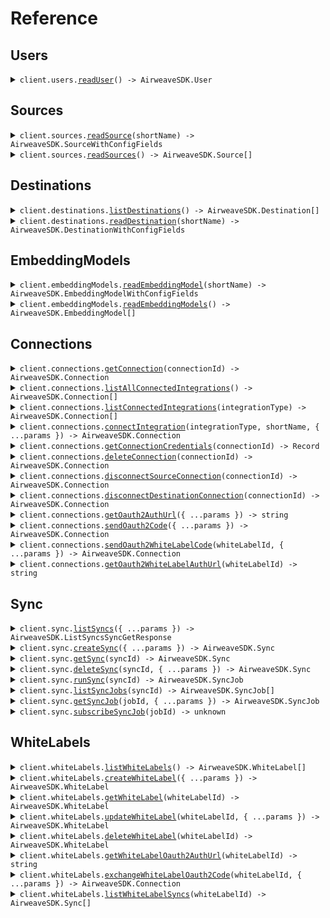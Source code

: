 # Reference

## Users

<details><summary><code>client.users.<a href="/src/api/resources/users/client/Client.ts">readUser</a>() -> AirweaveSDK.User</code></summary>
<dl>
<dd>

#### 📝 Description

<dl>
<dd>

<dl>
<dd>

Get current user.

## Args:

    current_user (User): The current user.

## Returns:

    schemas.User: The user object.

</dd>
</dl>
</dd>
</dl>

#### 🔌 Usage

<dl>
<dd>

<dl>
<dd>

```typescript
await client.users.readUser();
```

</dd>
</dl>
</dd>
</dl>

#### ⚙️ Parameters

<dl>
<dd>

<dl>
<dd>

**requestOptions:** `Users.RequestOptions`

</dd>
</dl>
</dd>
</dl>

</dd>
</dl>
</details>

## Sources

<details><summary><code>client.sources.<a href="/src/api/resources/sources/client/Client.ts">readSource</a>(shortName) -> AirweaveSDK.SourceWithConfigFields</code></summary>
<dl>
<dd>

#### 📝 Description

<dl>
<dd>

<dl>
<dd>

Get source by id.

## Args:

    db (AsyncSession): The database session.
    short_name (str): The short name of the source.
    user (schemas.User): The current user.

## Returns:

    schemas.Source: The source object.

</dd>
</dl>
</dd>
</dl>

#### 🔌 Usage

<dl>
<dd>

<dl>
<dd>

```typescript
await client.sources.readSource("short_name");
```

</dd>
</dl>
</dd>
</dl>

#### ⚙️ Parameters

<dl>
<dd>

<dl>
<dd>

**shortName:** `string`

</dd>
</dl>

<dl>
<dd>

**requestOptions:** `Sources.RequestOptions`

</dd>
</dl>
</dd>
</dl>

</dd>
</dl>
</details>

<details><summary><code>client.sources.<a href="/src/api/resources/sources/client/Client.ts">readSources</a>() -> AirweaveSDK.Source[]</code></summary>
<dl>
<dd>

#### 📝 Description

<dl>
<dd>

<dl>
<dd>

Get all sources for the current user.

## Returns:

    list[schemas.Source]: The list of sources.

</dd>
</dl>
</dd>
</dl>

#### 🔌 Usage

<dl>
<dd>

<dl>
<dd>

```typescript
await client.sources.readSources();
```

</dd>
</dl>
</dd>
</dl>

#### ⚙️ Parameters

<dl>
<dd>

<dl>
<dd>

**requestOptions:** `Sources.RequestOptions`

</dd>
</dl>
</dd>
</dl>

</dd>
</dl>
</details>

## Destinations

<details><summary><code>client.destinations.<a href="/src/api/resources/destinations/client/Client.ts">listDestinations</a>() -> AirweaveSDK.Destination[]</code></summary>
<dl>
<dd>

#### 📝 Description

<dl>
<dd>

<dl>
<dd>

Get all available destinations.

</dd>
</dl>
</dd>
</dl>

#### 🔌 Usage

<dl>
<dd>

<dl>
<dd>

```typescript
await client.destinations.listDestinations();
```

</dd>
</dl>
</dd>
</dl>

#### ⚙️ Parameters

<dl>
<dd>

<dl>
<dd>

**requestOptions:** `Destinations.RequestOptions`

</dd>
</dl>
</dd>
</dl>

</dd>
</dl>
</details>

<details><summary><code>client.destinations.<a href="/src/api/resources/destinations/client/Client.ts">readDestination</a>(shortName) -> AirweaveSDK.DestinationWithConfigFields</code></summary>
<dl>
<dd>

#### 📝 Description

<dl>
<dd>

<dl>
<dd>

Get destination by short name.

</dd>
</dl>
</dd>
</dl>

#### 🔌 Usage

<dl>
<dd>

<dl>
<dd>

```typescript
await client.destinations.readDestination("short_name");
```

</dd>
</dl>
</dd>
</dl>

#### ⚙️ Parameters

<dl>
<dd>

<dl>
<dd>

**shortName:** `string`

</dd>
</dl>

<dl>
<dd>

**requestOptions:** `Destinations.RequestOptions`

</dd>
</dl>
</dd>
</dl>

</dd>
</dl>
</details>

## EmbeddingModels

<details><summary><code>client.embeddingModels.<a href="/src/api/resources/embeddingModels/client/Client.ts">readEmbeddingModel</a>(shortName) -> AirweaveSDK.EmbeddingModelWithConfigFields</code></summary>
<dl>
<dd>

#### 📝 Description

<dl>
<dd>

<dl>
<dd>

Get embedding model by id.

## Args:

    db (AsyncSession): The database session.
    short_name (str): The short name of the embedding model.
    user (schemas.User): The current user.

## Returns:

    schemas.EmbeddingModel: The embedding model object.

</dd>
</dl>
</dd>
</dl>

#### 🔌 Usage

<dl>
<dd>

<dl>
<dd>

```typescript
await client.embeddingModels.readEmbeddingModel("short_name");
```

</dd>
</dl>
</dd>
</dl>

#### ⚙️ Parameters

<dl>
<dd>

<dl>
<dd>

**shortName:** `string`

</dd>
</dl>

<dl>
<dd>

**requestOptions:** `EmbeddingModels.RequestOptions`

</dd>
</dl>
</dd>
</dl>

</dd>
</dl>
</details>

<details><summary><code>client.embeddingModels.<a href="/src/api/resources/embeddingModels/client/Client.ts">readEmbeddingModels</a>() -> AirweaveSDK.EmbeddingModel[]</code></summary>
<dl>
<dd>

#### 📝 Description

<dl>
<dd>

<dl>
<dd>

Get all embedding models.

## Args:

    db (AsyncSession): The database session.
    user (schemas.User): The current user.

## Returns:

    list[schemas.EmbeddingModel]: The list of embedding models.

</dd>
</dl>
</dd>
</dl>

#### 🔌 Usage

<dl>
<dd>

<dl>
<dd>

```typescript
await client.embeddingModels.readEmbeddingModels();
```

</dd>
</dl>
</dd>
</dl>

#### ⚙️ Parameters

<dl>
<dd>

<dl>
<dd>

**requestOptions:** `EmbeddingModels.RequestOptions`

</dd>
</dl>
</dd>
</dl>

</dd>
</dl>
</details>

## Connections

<details><summary><code>client.connections.<a href="/src/api/resources/connections/client/Client.ts">getConnection</a>(connectionId) -> AirweaveSDK.Connection</code></summary>
<dl>
<dd>

#### 📝 Description

<dl>
<dd>

<dl>
<dd>

Get a specific connection.

</dd>
</dl>
</dd>
</dl>

#### 🔌 Usage

<dl>
<dd>

<dl>
<dd>

```typescript
await client.connections.getConnection("connection_id");
```

</dd>
</dl>
</dd>
</dl>

#### ⚙️ Parameters

<dl>
<dd>

<dl>
<dd>

**connectionId:** `string`

</dd>
</dl>

<dl>
<dd>

**requestOptions:** `Connections.RequestOptions`

</dd>
</dl>
</dd>
</dl>

</dd>
</dl>
</details>

<details><summary><code>client.connections.<a href="/src/api/resources/connections/client/Client.ts">listAllConnectedIntegrations</a>() -> AirweaveSDK.Connection[]</code></summary>
<dl>
<dd>

#### 📝 Description

<dl>
<dd>

<dl>
<dd>

Get all active connections for the current user across all integration types.

</dd>
</dl>
</dd>
</dl>

#### 🔌 Usage

<dl>
<dd>

<dl>
<dd>

```typescript
await client.connections.listAllConnectedIntegrations();
```

</dd>
</dl>
</dd>
</dl>

#### ⚙️ Parameters

<dl>
<dd>

<dl>
<dd>

**requestOptions:** `Connections.RequestOptions`

</dd>
</dl>
</dd>
</dl>

</dd>
</dl>
</details>

<details><summary><code>client.connections.<a href="/src/api/resources/connections/client/Client.ts">listConnectedIntegrations</a>(integrationType) -> AirweaveSDK.Connection[]</code></summary>
<dl>
<dd>

#### 📝 Description

<dl>
<dd>

<dl>
<dd>

Get all integrations of specified type connected to the current user.

Args:
integration_type (IntegrationType): The type of integration to get connections for.
db (AsyncSession): The database session.
user (schemas.User): The current user.

Returns:
list[schemas.Connection]: The list of connections.

</dd>
</dl>
</dd>
</dl>

#### 🔌 Usage

<dl>
<dd>

<dl>
<dd>

```typescript
await client.connections.listConnectedIntegrations("source");
```

</dd>
</dl>
</dd>
</dl>

#### ⚙️ Parameters

<dl>
<dd>

<dl>
<dd>

**integrationType:** `AirweaveSDK.IntegrationType`

</dd>
</dl>

<dl>
<dd>

**requestOptions:** `Connections.RequestOptions`

</dd>
</dl>
</dd>
</dl>

</dd>
</dl>
</details>

<details><summary><code>client.connections.<a href="/src/api/resources/connections/client/Client.ts">connectIntegration</a>(integrationType, shortName, { ...params }) -> AirweaveSDK.Connection</code></summary>
<dl>
<dd>

#### 📝 Description

<dl>
<dd>

<dl>
<dd>

Connect to a source, destination, or embedding model.

Expects a POST body with:

```json
{
    "name": "required connection name",
    ... other config fields specific to the integration type ...
}
```

</dd>
</dl>
</dd>
</dl>

#### 🔌 Usage

<dl>
<dd>

<dl>
<dd>

```typescript
await client.connections.connectIntegration("source", "short_name", {
    configFields: {
        key: "value",
    },
});
```

</dd>
</dl>
</dd>
</dl>

#### ⚙️ Parameters

<dl>
<dd>

<dl>
<dd>

**integrationType:** `AirweaveSDK.IntegrationType`

</dd>
</dl>

<dl>
<dd>

**shortName:** `string`

</dd>
</dl>

<dl>
<dd>

**request:** `AirweaveSDK.BodyConnectIntegrationConnectionsConnectIntegrationTypeShortNamePost`

</dd>
</dl>

<dl>
<dd>

**requestOptions:** `Connections.RequestOptions`

</dd>
</dl>
</dd>
</dl>

</dd>
</dl>
</details>

<details><summary><code>client.connections.<a href="/src/api/resources/connections/client/Client.ts">getConnectionCredentials</a>(connectionId) -> Record<string, unknown></code></summary>
<dl>
<dd>

#### 📝 Description

<dl>
<dd>

<dl>
<dd>

Get the credentials for a connection.

Args:
connection_id (UUID): The ID of the connection to get credentials for
db (AsyncSession): The database session
user (schemas.User): The current user

Returns:
dict: The credentials for the connection

</dd>
</dl>
</dd>
</dl>

#### 🔌 Usage

<dl>
<dd>

<dl>
<dd>

```typescript
await client.connections.getConnectionCredentials("connection_id");
```

</dd>
</dl>
</dd>
</dl>

#### ⚙️ Parameters

<dl>
<dd>

<dl>
<dd>

**connectionId:** `string`

</dd>
</dl>

<dl>
<dd>

**requestOptions:** `Connections.RequestOptions`

</dd>
</dl>
</dd>
</dl>

</dd>
</dl>
</details>

<details><summary><code>client.connections.<a href="/src/api/resources/connections/client/Client.ts">deleteConnection</a>(connectionId) -> AirweaveSDK.Connection</code></summary>
<dl>
<dd>

#### 📝 Description

<dl>
<dd>

<dl>
<dd>

Delete a connection.

Deletes the connection and integration credential.

Args:
db (AsyncSession): The database session
connection_id (UUID): The ID of the connection to delete
delete_syncs_and_data (bool): Whether to delete the associated syncs and data
user (schemas.User): The current user

Returns:
schemas.Connection: The deleted connection

</dd>
</dl>
</dd>
</dl>

#### 🔌 Usage

<dl>
<dd>

<dl>
<dd>

```typescript
await client.connections.deleteConnection("connection_id");
```

</dd>
</dl>
</dd>
</dl>

#### ⚙️ Parameters

<dl>
<dd>

<dl>
<dd>

**connectionId:** `string`

</dd>
</dl>

<dl>
<dd>

**requestOptions:** `Connections.RequestOptions`

</dd>
</dl>
</dd>
</dl>

</dd>
</dl>
</details>

<details><summary><code>client.connections.<a href="/src/api/resources/connections/client/Client.ts">disconnectSourceConnection</a>(connectionId) -> AirweaveSDK.Connection</code></summary>
<dl>
<dd>

#### 📝 Description

<dl>
<dd>

<dl>
<dd>

Disconnect from a source connection.

Args:
db (AsyncSession): The database session
connection_id (UUID): The ID of the connection to disconnect
user (schemas.User): The current user
Returns:
schemas.Connection: The disconnected connection

</dd>
</dl>
</dd>
</dl>

#### 🔌 Usage

<dl>
<dd>

<dl>
<dd>

```typescript
await client.connections.disconnectSourceConnection("connection_id");
```

</dd>
</dl>
</dd>
</dl>

#### ⚙️ Parameters

<dl>
<dd>

<dl>
<dd>

**connectionId:** `string`

</dd>
</dl>

<dl>
<dd>

**requestOptions:** `Connections.RequestOptions`

</dd>
</dl>
</dd>
</dl>

</dd>
</dl>
</details>

<details><summary><code>client.connections.<a href="/src/api/resources/connections/client/Client.ts">disconnectDestinationConnection</a>(connectionId) -> AirweaveSDK.Connection</code></summary>
<dl>
<dd>

#### 📝 Description

<dl>
<dd>

<dl>
<dd>

Disconnect from a destination connection.

Args:
db (AsyncSession): The database session
connection_id (UUID): The ID of the connection to disconnect
user (schemas.User): The current user

Returns:
schemas.Connection: The disconnected connection

</dd>
</dl>
</dd>
</dl>

#### 🔌 Usage

<dl>
<dd>

<dl>
<dd>

```typescript
await client.connections.disconnectDestinationConnection("connection_id");
```

</dd>
</dl>
</dd>
</dl>

#### ⚙️ Parameters

<dl>
<dd>

<dl>
<dd>

**connectionId:** `string`

</dd>
</dl>

<dl>
<dd>

**requestOptions:** `Connections.RequestOptions`

</dd>
</dl>
</dd>
</dl>

</dd>
</dl>
</details>

<details><summary><code>client.connections.<a href="/src/api/resources/connections/client/Client.ts">getOauth2AuthUrl</a>({ ...params }) -> string</code></summary>
<dl>
<dd>

#### 📝 Description

<dl>
<dd>

<dl>
<dd>

Get the OAuth2 authorization URL for a source.

</dd>
</dl>
</dd>
</dl>

#### 🔌 Usage

<dl>
<dd>

<dl>
<dd>

```typescript
await client.connections.getOauth2AuthUrl({
    shortName: "short_name",
});
```

</dd>
</dl>
</dd>
</dl>

#### ⚙️ Parameters

<dl>
<dd>

<dl>
<dd>

**request:** `AirweaveSDK.GetOauth2AuthUrlConnectionsOauth2SourceAuthUrlGetRequest`

</dd>
</dl>

<dl>
<dd>

**requestOptions:** `Connections.RequestOptions`

</dd>
</dl>
</dd>
</dl>

</dd>
</dl>
</details>

<details><summary><code>client.connections.<a href="/src/api/resources/connections/client/Client.ts">sendOauth2Code</a>({ ...params }) -> AirweaveSDK.Connection</code></summary>
<dl>
<dd>

#### 📝 Description

<dl>
<dd>

<dl>
<dd>

Send the OAuth2 authorization code for a source.

This will:

1. Get the OAuth2 settings for the source
2. Exchange the authorization code for a token
3. Create an integration credential with the token
 </dd>
 </dl>
 </dd>
 </dl>

#### 🔌 Usage

<dl>
<dd>

<dl>
<dd>

```typescript
await client.connections.sendOauth2Code({
    shortName: "short_name",
    code: "code",
});
```

</dd>
</dl>
</dd>
</dl>

#### ⚙️ Parameters

<dl>
<dd>

<dl>
<dd>

**request:** `AirweaveSDK.BodySendOauth2CodeConnectionsOauth2SourceCodePost`

</dd>
</dl>

<dl>
<dd>

**requestOptions:** `Connections.RequestOptions`

</dd>
</dl>
</dd>
</dl>

</dd>
</dl>
</details>

<details><summary><code>client.connections.<a href="/src/api/resources/connections/client/Client.ts">sendOauth2WhiteLabelCode</a>(whiteLabelId, { ...params }) -> AirweaveSDK.Connection</code></summary>
<dl>
<dd>

#### 📝 Description

<dl>
<dd>

<dl>
<dd>

Exchange the OAuth2 authorization code for a white label integration.

</dd>
</dl>
</dd>
</dl>

#### 🔌 Usage

<dl>
<dd>

<dl>
<dd>

```typescript
await client.connections.sendOauth2WhiteLabelCode("white_label_id", "string");
```

</dd>
</dl>
</dd>
</dl>

#### ⚙️ Parameters

<dl>
<dd>

<dl>
<dd>

**whiteLabelId:** `string`

</dd>
</dl>

<dl>
<dd>

**request:** `string`

</dd>
</dl>

<dl>
<dd>

**requestOptions:** `Connections.RequestOptions`

</dd>
</dl>
</dd>
</dl>

</dd>
</dl>
</details>

<details><summary><code>client.connections.<a href="/src/api/resources/connections/client/Client.ts">getOauth2WhiteLabelAuthUrl</a>(whiteLabelId) -> string</code></summary>
<dl>
<dd>

#### 📝 Description

<dl>
<dd>

<dl>
<dd>

Get the OAuth2 authorization URL for a white label integration.

</dd>
</dl>
</dd>
</dl>

#### 🔌 Usage

<dl>
<dd>

<dl>
<dd>

```typescript
await client.connections.getOauth2WhiteLabelAuthUrl("white_label_id");
```

</dd>
</dl>
</dd>
</dl>

#### ⚙️ Parameters

<dl>
<dd>

<dl>
<dd>

**whiteLabelId:** `string`

</dd>
</dl>

<dl>
<dd>

**requestOptions:** `Connections.RequestOptions`

</dd>
</dl>
</dd>
</dl>

</dd>
</dl>
</details>

## Sync

<details><summary><code>client.sync.<a href="/src/api/resources/sync/client/Client.ts">listSyncs</a>({ ...params }) -> AirweaveSDK.ListSyncsSyncGetResponse</code></summary>
<dl>
<dd>

#### 📝 Description

<dl>
<dd>

<dl>
<dd>

List all syncs for the current user.

</dd>
</dl>
</dd>
</dl>

#### 🔌 Usage

<dl>
<dd>

<dl>
<dd>

```typescript
await client.sync.listSyncs();
```

</dd>
</dl>
</dd>
</dl>

#### ⚙️ Parameters

<dl>
<dd>

<dl>
<dd>

**request:** `AirweaveSDK.ListSyncsSyncGetRequest`

</dd>
</dl>

<dl>
<dd>

**requestOptions:** `Sync.RequestOptions`

</dd>
</dl>
</dd>
</dl>

</dd>
</dl>
</details>

<details><summary><code>client.sync.<a href="/src/api/resources/sync/client/Client.ts">createSync</a>({ ...params }) -> AirweaveSDK.Sync</code></summary>
<dl>
<dd>

#### 📝 Description

<dl>
<dd>

<dl>
<dd>

Create a new sync configuration.

</dd>
</dl>
</dd>
</dl>

#### 🔌 Usage

<dl>
<dd>

<dl>
<dd>

```typescript
await client.sync.createSync({
    name: "name",
    sourceConnectionId: "source_connection_id",
});
```

</dd>
</dl>
</dd>
</dl>

#### ⚙️ Parameters

<dl>
<dd>

<dl>
<dd>

**request:** `AirweaveSDK.SyncCreate`

</dd>
</dl>

<dl>
<dd>

**requestOptions:** `Sync.RequestOptions`

</dd>
</dl>
</dd>
</dl>

</dd>
</dl>
</details>

<details><summary><code>client.sync.<a href="/src/api/resources/sync/client/Client.ts">getSync</a>(syncId) -> AirweaveSDK.Sync</code></summary>
<dl>
<dd>

#### 📝 Description

<dl>
<dd>

<dl>
<dd>

Get a specific sync by ID.

</dd>
</dl>
</dd>
</dl>

#### 🔌 Usage

<dl>
<dd>

<dl>
<dd>

```typescript
await client.sync.getSync("sync_id");
```

</dd>
</dl>
</dd>
</dl>

#### ⚙️ Parameters

<dl>
<dd>

<dl>
<dd>

**syncId:** `string`

</dd>
</dl>

<dl>
<dd>

**requestOptions:** `Sync.RequestOptions`

</dd>
</dl>
</dd>
</dl>

</dd>
</dl>
</details>

<details><summary><code>client.sync.<a href="/src/api/resources/sync/client/Client.ts">deleteSync</a>(syncId, { ...params }) -> AirweaveSDK.Sync</code></summary>
<dl>
<dd>

#### 📝 Description

<dl>
<dd>

<dl>
<dd>

Delete a sync configuration and optionally its associated data.

</dd>
</dl>
</dd>
</dl>

#### 🔌 Usage

<dl>
<dd>

<dl>
<dd>

```typescript
await client.sync.deleteSync("sync_id");
```

</dd>
</dl>
</dd>
</dl>

#### ⚙️ Parameters

<dl>
<dd>

<dl>
<dd>

**syncId:** `string`

</dd>
</dl>

<dl>
<dd>

**request:** `AirweaveSDK.DeleteSyncSyncSyncIdDeleteRequest`

</dd>
</dl>

<dl>
<dd>

**requestOptions:** `Sync.RequestOptions`

</dd>
</dl>
</dd>
</dl>

</dd>
</dl>
</details>

<details><summary><code>client.sync.<a href="/src/api/resources/sync/client/Client.ts">runSync</a>(syncId) -> AirweaveSDK.SyncJob</code></summary>
<dl>
<dd>

#### 📝 Description

<dl>
<dd>

<dl>
<dd>

Trigger a sync run.

</dd>
</dl>
</dd>
</dl>

#### 🔌 Usage

<dl>
<dd>

<dl>
<dd>

```typescript
await client.sync.runSync("sync_id");
```

</dd>
</dl>
</dd>
</dl>

#### ⚙️ Parameters

<dl>
<dd>

<dl>
<dd>

**syncId:** `string`

</dd>
</dl>

<dl>
<dd>

**requestOptions:** `Sync.RequestOptions`

</dd>
</dl>
</dd>
</dl>

</dd>
</dl>
</details>

<details><summary><code>client.sync.<a href="/src/api/resources/sync/client/Client.ts">listSyncJobs</a>(syncId) -> AirweaveSDK.SyncJob[]</code></summary>
<dl>
<dd>

#### 📝 Description

<dl>
<dd>

<dl>
<dd>

List all jobs for a specific sync.

</dd>
</dl>
</dd>
</dl>

#### 🔌 Usage

<dl>
<dd>

<dl>
<dd>

```typescript
await client.sync.listSyncJobs("sync_id");
```

</dd>
</dl>
</dd>
</dl>

#### ⚙️ Parameters

<dl>
<dd>

<dl>
<dd>

**syncId:** `string`

</dd>
</dl>

<dl>
<dd>

**requestOptions:** `Sync.RequestOptions`

</dd>
</dl>
</dd>
</dl>

</dd>
</dl>
</details>

<details><summary><code>client.sync.<a href="/src/api/resources/sync/client/Client.ts">getSyncJob</a>(jobId, { ...params }) -> AirweaveSDK.SyncJob</code></summary>
<dl>
<dd>

#### 📝 Description

<dl>
<dd>

<dl>
<dd>

Get details of a specific sync job.

</dd>
</dl>
</dd>
</dl>

#### 🔌 Usage

<dl>
<dd>

<dl>
<dd>

```typescript
await client.sync.getSyncJob("job_id", {
    syncId: "sync_id",
});
```

</dd>
</dl>
</dd>
</dl>

#### ⚙️ Parameters

<dl>
<dd>

<dl>
<dd>

**jobId:** `string`

</dd>
</dl>

<dl>
<dd>

**request:** `AirweaveSDK.GetSyncJobSyncJobJobIdGetRequest`

</dd>
</dl>

<dl>
<dd>

**requestOptions:** `Sync.RequestOptions`

</dd>
</dl>
</dd>
</dl>

</dd>
</dl>
</details>

<details><summary><code>client.sync.<a href="/src/api/resources/sync/client/Client.ts">subscribeSyncJob</a>(jobId) -> unknown</code></summary>
<dl>
<dd>

#### 📝 Description

<dl>
<dd>

<dl>
<dd>

Server-Sent Events (SSE) endpoint to subscribe to a sync job's progress.

</dd>
</dl>
</dd>
</dl>

#### 🔌 Usage

<dl>
<dd>

<dl>
<dd>

```typescript
await client.sync.subscribeSyncJob("job_id");
```

</dd>
</dl>
</dd>
</dl>

#### ⚙️ Parameters

<dl>
<dd>

<dl>
<dd>

**jobId:** `string`

</dd>
</dl>

<dl>
<dd>

**requestOptions:** `Sync.RequestOptions`

</dd>
</dl>
</dd>
</dl>

</dd>
</dl>
</details>

## WhiteLabels

<details><summary><code>client.whiteLabels.<a href="/src/api/resources/whiteLabels/client/Client.ts">listWhiteLabels</a>() -> AirweaveSDK.WhiteLabel[]</code></summary>
<dl>
<dd>

#### 📝 Description

<dl>
<dd>

<dl>
<dd>

List all white labels for the current user's organization.

</dd>
</dl>
</dd>
</dl>

#### 🔌 Usage

<dl>
<dd>

<dl>
<dd>

```typescript
await client.whiteLabels.listWhiteLabels();
```

</dd>
</dl>
</dd>
</dl>

#### ⚙️ Parameters

<dl>
<dd>

<dl>
<dd>

**requestOptions:** `WhiteLabels.RequestOptions`

</dd>
</dl>
</dd>
</dl>

</dd>
</dl>
</details>

<details><summary><code>client.whiteLabels.<a href="/src/api/resources/whiteLabels/client/Client.ts">createWhiteLabel</a>({ ...params }) -> AirweaveSDK.WhiteLabel</code></summary>
<dl>
<dd>

#### 📝 Description

<dl>
<dd>

<dl>
<dd>

Create new white label integration.

</dd>
</dl>
</dd>
</dl>

#### 🔌 Usage

<dl>
<dd>

<dl>
<dd>

```typescript
await client.whiteLabels.createWhiteLabel({
    name: "name",
    sourceShortName: "source_short_name",
    redirectUrl: "redirect_url",
    clientId: "client_id",
    clientSecret: "client_secret",
});
```

</dd>
</dl>
</dd>
</dl>

#### ⚙️ Parameters

<dl>
<dd>

<dl>
<dd>

**request:** `AirweaveSDK.WhiteLabelCreate`

</dd>
</dl>

<dl>
<dd>

**requestOptions:** `WhiteLabels.RequestOptions`

</dd>
</dl>
</dd>
</dl>

</dd>
</dl>
</details>

<details><summary><code>client.whiteLabels.<a href="/src/api/resources/whiteLabels/client/Client.ts">getWhiteLabel</a>(whiteLabelId) -> AirweaveSDK.WhiteLabel</code></summary>
<dl>
<dd>

#### 📝 Description

<dl>
<dd>

<dl>
<dd>

Get a specific white label integration.

</dd>
</dl>
</dd>
</dl>

#### 🔌 Usage

<dl>
<dd>

<dl>
<dd>

```typescript
await client.whiteLabels.getWhiteLabel("white_label_id");
```

</dd>
</dl>
</dd>
</dl>

#### ⚙️ Parameters

<dl>
<dd>

<dl>
<dd>

**whiteLabelId:** `string`

</dd>
</dl>

<dl>
<dd>

**requestOptions:** `WhiteLabels.RequestOptions`

</dd>
</dl>
</dd>
</dl>

</dd>
</dl>
</details>

<details><summary><code>client.whiteLabels.<a href="/src/api/resources/whiteLabels/client/Client.ts">updateWhiteLabel</a>(whiteLabelId, { ...params }) -> AirweaveSDK.WhiteLabel</code></summary>
<dl>
<dd>

#### 📝 Description

<dl>
<dd>

<dl>
<dd>

Update a white label integration.

</dd>
</dl>
</dd>
</dl>

#### 🔌 Usage

<dl>
<dd>

<dl>
<dd>

```typescript
await client.whiteLabels.updateWhiteLabel("white_label_id");
```

</dd>
</dl>
</dd>
</dl>

#### ⚙️ Parameters

<dl>
<dd>

<dl>
<dd>

**whiteLabelId:** `string`

</dd>
</dl>

<dl>
<dd>

**request:** `AirweaveSDK.WhiteLabelUpdate`

</dd>
</dl>

<dl>
<dd>

**requestOptions:** `WhiteLabels.RequestOptions`

</dd>
</dl>
</dd>
</dl>

</dd>
</dl>
</details>

<details><summary><code>client.whiteLabels.<a href="/src/api/resources/whiteLabels/client/Client.ts">deleteWhiteLabel</a>(whiteLabelId) -> AirweaveSDK.WhiteLabel</code></summary>
<dl>
<dd>

#### 📝 Description

<dl>
<dd>

<dl>
<dd>

Delete a white label integration.

</dd>
</dl>
</dd>
</dl>

#### 🔌 Usage

<dl>
<dd>

<dl>
<dd>

```typescript
await client.whiteLabels.deleteWhiteLabel("white_label_id");
```

</dd>
</dl>
</dd>
</dl>

#### ⚙️ Parameters

<dl>
<dd>

<dl>
<dd>

**whiteLabelId:** `string`

</dd>
</dl>

<dl>
<dd>

**requestOptions:** `WhiteLabels.RequestOptions`

</dd>
</dl>
</dd>
</dl>

</dd>
</dl>
</details>

<details><summary><code>client.whiteLabels.<a href="/src/api/resources/whiteLabels/client/Client.ts">getWhiteLabelOauth2AuthUrl</a>(whiteLabelId) -> string</code></summary>
<dl>
<dd>

#### 📝 Description

<dl>
<dd>

<dl>
<dd>

Generate the OAuth2 authorization URL by delegating to oauth2_service.

</dd>
</dl>
</dd>
</dl>

#### 🔌 Usage

<dl>
<dd>

<dl>
<dd>

```typescript
await client.whiteLabels.getWhiteLabelOauth2AuthUrl("white_label_id");
```

</dd>
</dl>
</dd>
</dl>

#### ⚙️ Parameters

<dl>
<dd>

<dl>
<dd>

**whiteLabelId:** `string`

</dd>
</dl>

<dl>
<dd>

**requestOptions:** `WhiteLabels.RequestOptions`

</dd>
</dl>
</dd>
</dl>

</dd>
</dl>
</details>

<details><summary><code>client.whiteLabels.<a href="/src/api/resources/whiteLabels/client/Client.ts">exchangeWhiteLabelOauth2Code</a>(whiteLabelId, { ...params }) -> AirweaveSDK.Connection</code></summary>
<dl>
<dd>

#### 📝 Description

<dl>
<dd>

<dl>
<dd>

Exchange OAuth2 code for tokens and create connection.

</dd>
</dl>
</dd>
</dl>

#### 🔌 Usage

<dl>
<dd>

<dl>
<dd>

```typescript
await client.whiteLabels.exchangeWhiteLabelOauth2Code("white_label_id", "string");
```

</dd>
</dl>
</dd>
</dl>

#### ⚙️ Parameters

<dl>
<dd>

<dl>
<dd>

**whiteLabelId:** `string`

</dd>
</dl>

<dl>
<dd>

**request:** `string`

</dd>
</dl>

<dl>
<dd>

**requestOptions:** `WhiteLabels.RequestOptions`

</dd>
</dl>
</dd>
</dl>

</dd>
</dl>
</details>

<details><summary><code>client.whiteLabels.<a href="/src/api/resources/whiteLabels/client/Client.ts">listWhiteLabelSyncs</a>(whiteLabelId) -> AirweaveSDK.Sync[]</code></summary>
<dl>
<dd>

#### 📝 Description

<dl>
<dd>

<dl>
<dd>

List all syncs for a specific white label.

</dd>
</dl>
</dd>
</dl>

#### 🔌 Usage

<dl>
<dd>

<dl>
<dd>

```typescript
await client.whiteLabels.listWhiteLabelSyncs("white_label_id");
```

</dd>
</dl>
</dd>
</dl>

#### ⚙️ Parameters

<dl>
<dd>

<dl>
<dd>

**whiteLabelId:** `string`

</dd>
</dl>

<dl>
<dd>

**requestOptions:** `WhiteLabels.RequestOptions`

</dd>
</dl>
</dd>
</dl>

</dd>
</dl>
</details>
